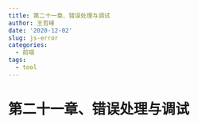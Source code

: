 ```yaml
---
title: 第二十一章、错误处理与调试
author: 王哲峰
date: '2020-12-02'
slug: js-error
categories:
  - 前端
tags:
  - tool
---
```


# 第二十一章、错误处理与调试

